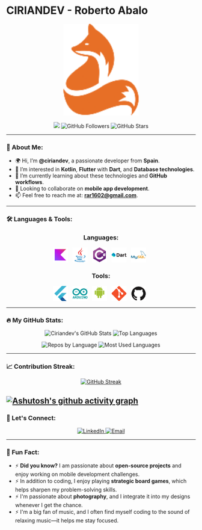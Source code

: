 # CIRIANDEV - Roberto Abalo

<div id="header" align="center">
   <img src="https://github.com/ciriandev/ciriandev/blob/main/imagenes/Zorro.png" alt="Logo" width="200"/>
</div>

<p align="center">
   <img src="https://img.shields.io/badge/STATUS-EN%20DESAROLLO-green">
   <img src="https://img.shields.io/github/followers/ciriandev?style=social" alt="GitHub Followers">
   <img src="https://img.shields.io/github/stars/ciriandev?style=social" alt="GitHub Stars">
</p>

---

### 👋 About Me:

- 🌍 Hi, I’m **@ciriandev**, a passionate developer from **Spain**.
- 👀 I’m interested in **Kotlin**, **Flutter** with **Dart**, and **Database technologies**.
- 🌱 I’m currently learning about these technologies and **GitHub workflows**.
- 💼 Looking to collaborate on **mobile app development**.
- 📫 Feel free to reach me at: **rar1602@gmail.com**.

---

### 🛠️ Languages & Tools:

<div align="center">
   <h3>Languages:</h3>
      <img src="https://github.com/devicons/devicon/blob/master/icons/kotlin/kotlin-original.svg" title="Kotlin" alt="Kotlin" width="40" height="40"> &nbsp;
      <img src="https://github.com/devicons/devicon/blob/master/icons/java/java-original.svg" title="Java" alt="Java" width="40" height="40"> &nbsp;
      <img src="https://github.com/devicons/devicon/blob/master/icons/csharp/csharp-original.svg" title="C#" alt="Csharp" width="40" height="40"> &nbsp;
      <img src="https://github.com/devicons/devicon/blob/master/icons/dart/dart-original-wordmark.svg" title="Dart" alt="Dart" width="40" height="40"> &nbsp;
      <img src="https://github.com/devicons/devicon/blob/master/icons/mysql/mysql-original-wordmark.svg" title="MySQL" alt="MySQL" width="40" height="40"> &nbsp;
   <h3>Tools:</h3>
      <img src="https://github.com/devicons/devicon/blob/master/icons/flutter/flutter-original.svg" title="Flutter" alt="Flutter" width="40" height="40"> &nbsp;
      <img src="https://github.com/devicons/devicon/blob/master/icons/arduino/arduino-original-wordmark.svg" title="Arduino" alt="Arduino" width="40" height="40"> &nbsp;
      <img src="https://github.com/devicons/devicon/blob/master/icons/android/android-original-wordmark.svg" title="Android" alt="Android" width="40" height="40"> &nbsp;
      <img src="https://github.com/devicons/devicon/blob/master/icons/git/git-original.svg" title="Git" alt="Git" width="40" height="40"> &nbsp;
      <img src="https://github.com/devicons/devicon/blob/master/icons/github/github-original.svg" title="GitHub" alt="GitHub" width="40" height="40"> &nbsp;
</div>

---

### 🔥 My GitHub Stats:

<p align="center">
  <img src="https://github-readme-stats.vercel.app/api?username=ciriandev&show_icons=true&theme=radical" alt="Ciriandev's GitHub Stats" width="400">
  <img src="https://github-readme-stats.vercel.app/api/top-langs/?username=ciriandev&layout=compact&theme=radical" alt="Top Languages" width="335">
</p>

<p align="center">
   <img src="https://github-profile-summary-cards.vercel.app/api/cards/repos-per-language?username=ciriandev&theme=radical" alt="Repos by Language">
   <img src="https://github-profile-summary-cards.vercel.app/api/cards/most-commit-language?username=ciriandev&theme=radical" alt="Most Used Languages">
</p>

---

### 📈 Contribution Streak:

<p align="center">
  <a href="https://git.io/streak-stats"><img src="https://streak-stats.demolab.com?user=ciriandev&theme=radical&hide_border=true&locale=es&date_format=j%20M%5B%20Y%5D" alt="GitHub Streak" /></a>
</p>


[![Ashutosh's github activity graph](https://github-readme-activity-graph.vercel.app/graph?username=ciriandev&theme=github-compact)](https://github.com/ashutosh00710/github-readme-activity-graph)
---

### 🤝 Let's Connect:

<p align="center">
  <a href="https://www.linkedin.com/in/tu-perfil/" target="_blank">
    <img src="https://img.shields.io/badge/LinkedIn-blue?style=for-the-badge&logo=linkedin&logoColor=white" alt="LinkedIn"/>
  </a>
  <a href="mailto:rar1602@gmail.com">
    <img src="https://img.shields.io/badge/Email-D14836?style=for-the-badge&logo=gmail&logoColor=white" alt="Email"/>
  </a>
</p>

---

### 🎯 Fun Fact:

- ⚡ **Did you know?** I am passionate about **open-source projects** and enjoy working on mobile development challenges.
- ⚡ In addition to coding, I enjoy playing **strategic board games**, which helps sharpen my problem-solving skills.
- ⚡ I'm passionate about **photography**, and I integrate it into my designs whenever I get the chance.
- ⚡ I'm a big fan of music, and I often find myself coding to the sound of relaxing music—it helps me stay focused.
